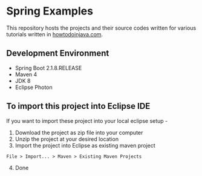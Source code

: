 # Spring Examples

This repository hosts the projects and their source codes written for various tutorials written in [howtodoinjava.com](https://howtodoinjava.com/).

## Development Environment

* Spring Boot 2.1.8.RELEASE
* Maven 4
* JDK 8
* Eclipse Photon

## To import this project into Eclipse IDE

If you want to import these project into your local eclipse setup - 

1. Download the project as zip file into your computer
2. Unzip the project at your desired location
3. Import the project into Eclipse as existing maven project

```
File > Import... > Maven > Existing Maven Projects
```

4. Done